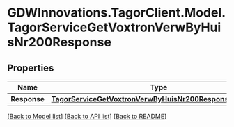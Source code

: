 # GDWInnovations.TagorClient.Model.TagorServiceGetVoxtronVerwByHuisNr200Response

## Properties

Name | Type | Description | Notes
------------ | ------------- | ------------- | -------------
**Response** | [**TagorServiceGetVoxtronVerwByHuisNr200ResponseResponse**](TagorServiceGetVoxtronVerwByHuisNr200ResponseResponse.md) |  | [optional] 

[[Back to Model list]](../README.md#documentation-for-models) [[Back to API list]](../README.md#documentation-for-api-endpoints) [[Back to README]](../README.md)

